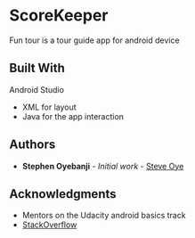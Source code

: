 # ScoreKeeper

Fun tour is a tour guide app for android device

## Built With

Android Studio 
* XML for layout
* Java for the app interaction

## Authors

* **Stephen Oyebanji** - *Initial work* - [Steve Oye](https://github.com/SteveOye)

## Acknowledgments

* Mentors on the Udacity android basics track
* [StackOverflow](https://https://stackoverflow.com)
